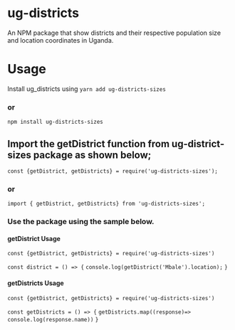 # ug-districts
An NPM package that show districts and their respective population size and location coordinates in Uganda. 
# Usage
Install ug_districts using `yarn add ug-districts-sizes` 
### or 
`npm install ug-districts-sizes`

## Import the getDistrict function from ug-district-sizes package as shown below;

`const {getDistrict, getDistricts} = require('ug-districts-sizes');`

### or
`import { getDistrict, getDistricts} from 'ug-districts-sizes';`

### Use the package using the sample below.
#### getDistrict Usage 

`const {getDistrict, getDistricts} = require('ug-districts-sizes')`

`const district = () => {` 
    `console.log(getDistrict('Mbale').location);`
`}`
#### getDistricts Usage
`const {getDistrict, getDistricts} = require('ug-districts-sizes')`

`const getDistricts = () => {`
        `getDistricts.map((response)=>`
    `console.log(response.name))`
`}`





